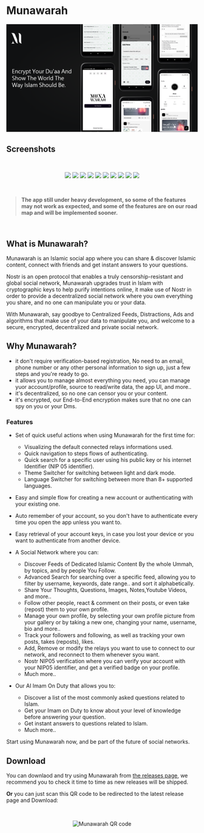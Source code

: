 # Munawarah

![Munawarah Cover Image](cover.png)
<br>


## Screenshots
<br>

<p align="center">
<img src="store screenshots/iPhone 14 Pro – 1.png" width="200"/>
<img src="store screenshots/iPhone 14 Pro – 2.png" width="200"/>
<img src="store screenshots/iPhone 14 Pro – 3.png" width="200"/>
<img src="store screenshots/iPhone 14 Pro – 4.png" width="200"/>
<img src="store screenshots/iPhone 14 Pro – 5.png" width="200"/>
<img src="store screenshots/iPhone 14 Pro – 6.png" width="200"/>
<img src="store screenshots/iPhone 14 Pro – 7.png" width="200"/>
<img src="store screenshots/iPhone 14 Pro – 8.png" width="200"/>
<img src="store screenshots/iPhone 14 Pro – 9.png" width="200"/>
<img src="store screenshots/iPhone 14 Pro – 10.png" width="200"/>
</p>

<br>

> **The app still under heavy development, so some of the features may not work as expected, and some of the features are on our road map and will be implemented sooner.**

<br>

## What is Munawarah?

Munawarah is an Islamic social app where you can share & discover Islamic content, connect with friends and get instant answers to your questions.

Nostr is an open protocol that enables a truly censorship-resistant and global social network, Munawarah upgrades trust in Islam with cryptographic keys to help purify intentions online, it make use of Nostr in order to provide a decentralized social network where you own everything you share, and no one can manipulate you or your data.

With Munawarah, say goodbye to Centralized Feeds, Distractions, Ads and algorithms that make use of your data to manipulate you, and welcome to a secure, encrypted, decentralized and private social network.

## Why Munawarah?

- it don't require verification-based registration, No need to an email, phone number or any other personal information to sign up, just a few steps and you're ready to go.
- it allows you to manage almost everything you need, you can manage yuor account/profile, source to read/write data, the app UI, and more..
- it's decentralized, so no one can censor you or your content.
- it's encrypted, our End-to-End encryption makes sure that no one can spy on you or your Dms.

### Features

- Set of quick useful actions when using Munawarah for the first time for:
  - Visualizing the default connected relays informations used.
  - Quick navigation to steps flows of authenticating.
  - Quick search for a specific user using his public key or his internet Identifier (NIP 05 identifier).
  - Theme Switcher for switching between light and dark mode.
  - Language Switcher for switching between more than 8+ supported languages.

- Easy and simple flow for creating a new account or authenticating with your existing one.

- Auto remember of your account, so you don't have to authenticate every time you open the app unless you want to.

- Easy retrieval of your account keys, in case you lost your device or you want to authenticate from another device.

- A Social Network where you can:
  - Discover Feeds of Dedicated Islamic Content By the whole Ummah, by topics, and by people You Follow.
  - Advanced Search for searching over a specific feed, allowing you to filter by username, keywords, date range.. and sort it alphabetically.
  - Share Your Thoughts, Questions, Images, Notes,Youtube Videos, and more..
  - Follow other people, react & comment on their posts, or even take (repost) them to your own profile.
  - Manage your own profile, by selecting your own profile picture from your gallery or by taking a new one, changing your name, username, bio and more..
  - Track your followers and following, as well as tracking your own posts, takes (reposts), likes.
  - Add, Remove or modify the relays you want to use to connect to our network, and reconnect to them whenever syou want.
  - Nostr NIP05 verification where you can verify your account with your NIP05 identifier, and get a verified badge on your profile.
  - Much more..

- Our AI Imam On Duty that allows you to:
  - Discover a list of the most commonly asked questions related to Islam.
  - Get your Imam on Duty to know about your level of knowledge before answering your question.
  - Get instant answers to questions related to Islam.
  - Much more..

Start using Munawarah now, and be part of the future of social networks.

## Download

You can downlaod and try using Munawarah from [the releases page](https://github.com/Munawarah-App/Munawarah/releases/tag/v0.9.5), we recommend you to check it time to time as new releases will be shipped.

**Or** you can just scan this QR code to be redirected to the latest release page and Download:

<br>


<p align="center">
<img width="150px" src="https://github.com/Munawarah-App/Munawarah/assets/25140579/269435ed-fff0-47a5-afaf-e9f2c75bbff8" alt="Munawarah QR code" />
</p>

